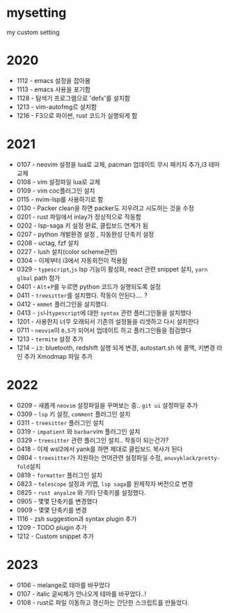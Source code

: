 # mysetting
my custom setting

# 2020
- 1112 - emacs 설정을 잡아봄 
- 1113 - emacs 사용을 포기함
- 1128 - 탐색기 프로그램으로 'defx'를 설치함 
- 1213 - vim-autofmg르 설치함 
- 1216 - F3으로 파이썬, rust 코드가 실행되게 함 

# 2021
- 0107 - neovim 설정을 lua로 교체, pacman 업데이트 무시 패키지 추가,i3 테마 교체   
- 0108 - vim 설정파일 lua로 교체 
- 0109 - vim coc플러그인 설치
- 0115 - nvim-lsp를 사용하기로 함
- 0130 - Packer clean을 하면 packer도 지우려고 시도하는 것을 수정 
- 0201 - rust 파일에서 inlay가 정상적으로 작동함 
- 0202 - lsp-saga 키 설정 완료, 클립보드 연계가 됨 
- 0207 - python 개발환경 설정 , 자동완성 단축키 설정 
- 0208 - uctag, fzf 설치 
- 0227 - lush 설치(color scheme관련)
- 0304 - 이제부터 i3에서 자동회전이 적용됨 
- 0329 - `typescript`,`js` lsp 기능이 활성화, react 관련 snippet 설치, `yarn glbal` path 첨가 
- 0401 - `Alt`+`P`를 누르면 python 코드가 실행되도록 설정 
- 0411 - `treesitter`를 설치했다. 작동이 안된다.... ? 
- 0412 - `emmet` 플러그인을 설치했다. 
- 0413 - `js`나`typescript`에 대한 `syntax` 관련 플러그인들을 설치했다
- 1201 - 사용한지 너무 오래되서 기존의 설정들을 리셋하고 다시 설치한다
- 0711 - `neovim`이 `0,5`가 되어서 업데이트 하고 플러그인들을 점검했다 
- 1213 - `termite` 설정 추가 
- 1214 - `i3`: bluetooth, redshift 실행 되게 변경, autostart.sh 에 콜맥, 키변경 라인 추가 Xmodmap 파일 추가  

# 2022
- 0209 - 새롭게 `neovim` 설정파일을 꾸며보는 중.. `git ui` 설정파일 추가 
- 0309 - `lsp` 키 설정, `comment` 플러그인 설치
- 0311 - `treesitter` 플러그인 설치 
- 0319 - `impatient` 와 `barbar`vim 플러그인 설치 
- 0329 - `treesitter` 관련 플러그인 설치.. 작동이 되는건가? 
- 0418 - 이제 wsl2에서 yank를 하면 제대로 클립보드 복사가 된다 
- 0804 - `treesitter`가 지원하는 언어관련 설정파일 수정, `anuvyklack/pretty-fold`설치 
- 0819 - `formatter` 플러그인 설치 
- 0823 - `telescope` 설정과 키맵, `lsp saga`를 원제작자 버전으로 변경 
- 0825 - `rust anyalze` 와 기타 단축키를 설정했다.
- 0905 - 몇몇 단축키를 변경했다 
- 0909 - 몇몇 단축키를 변경 
- 1116 - zsh suggestion과 syntax plugin 추가 
- 1209 - TODO plugin 추가 
- 1212 - Custom snippet 추가 
# 2023
- 0106 - melange로 테마를 바꾸었다 
- 0107 - italic 글씨체가 안나오게 테마를 바꾸었다..!
- 0108 - rust로 파일 이동하고 갱신하는 간단한 스크립트를 만들었다.
